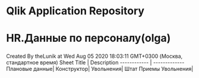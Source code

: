 # Qlik Application Repository 
# HR.Данные по персоналу(olga)
### 
Created By theLunik at Wed Aug 05 2020 18:03:11 GMT+0300 (Москва, стандартное время)
Sheet Title | Description
------------ | -------------
Плановые данные|
Конструктор|
Увольнения|
Штат Приемы Увольнения|

